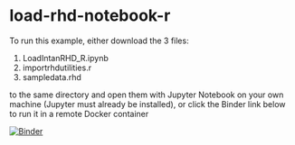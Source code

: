 # load-rhd-notebook-r

To run this example, either download the 3 files:
1. LoadIntanRHD_R.ipynb
2. importrhdutilities.r
3. sampledata.rhd


to the same directory and open them with Jupyter Notebook on your own machine (Jupyter must already be installed), or click the Binder link below to run it in a remote Docker container 

[![Binder](https://mybinder.org/badge_logo.svg)](https://mybinder.org/v2/gh/adrian-foy/load-rhd-notebook-r/HEAD)
